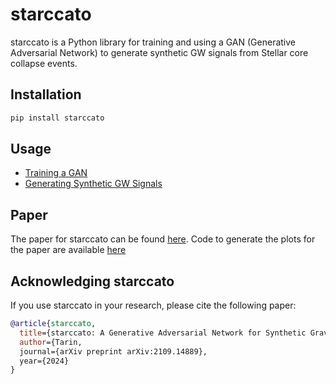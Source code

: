 # starccato

starccato is a Python library for training and using a GAN (Generative Adversarial Network) to generate synthetic GW signals from Stellar core collapse events.

## Installation

```bash
pip install starccato
```

## Usage

- [Training a GAN](training.ipynb)
- [Generating Synthetic GW Signals](signal_generation.ipynb)

## Paper

The paper for starccato can be found [here](https://arxiv.org/abs/2109.14889).
Code to generate the plots for the paper are available [here](paper_plots.ipynb) 


## Acknowledging starccato
If you use starccato in your research, please cite the following paper:
```bibtex
@article{starccato,
  title={starccato: A Generative Adversarial Network for Synthetic Gravitational Wave Signal Generation},
  author={Tarin,
  journal={arXiv preprint arXiv:2109.14889},
  year={2024}
}
```